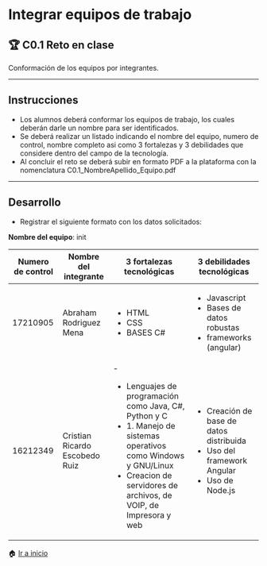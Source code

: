 # Integrar equipos de trabajo

## :trophy: C0.1 Reto en clase

Conformación de los equipos por integrantes.

___

## Instrucciones

- Los alumnos deberá conformar los equipos de trabajo, los cuales deberán darle un nombre para ser identificados.
- Se deberá realizar un listado indicando el nombre del equipo, numero de control, nombre completo asi como 3 fortalezas y 3 debilidades que considere dentro del campo de la tecnología.
- Al concluir el reto se deberá subir en formato PDF a la plataforma con la nomenclatura C0.1_NombreApellido_Equipo.pdf

___

## Desarrollo

- Registrar el siguiente formato con los datos solicitados:

**Nombre del equipo**: init

| Numero de control | Nombre del integrante          | 3 fortalezas tecnológicas                                                                                                                                                                                         | 3 debilidades tecnológicas                                                                                       |
| ----------------- | ------------------------------ | ----------------------------------------------------------------------------------------------------------------------------------------------------------------------------------------------------------------- | ---------------------------------------------------------------------------------------------------------------- |
| 17210905          | Abraham Rodriguez Mena         | <ul><li>HTML</li><li>CSS</li><li>BASES C#</li></ul>                                                                                                                                                               | <ul><li>Javascript</li><li>Bases de datos robustas</li><li>frameworks (angular)</li></ul>                        |
| 16212349          | Cristian Ricardo Escobedo Ruiz | -<ul><li>Lenguajes de programación como Java, C#, Python y C</li><li>1.  Manejo de sistemas operativos como Windows y GNU/Linux</li><li>Creacion de servidores de archivos, de VOIP, de Impresora y web</li></ul> | <ul><li>Creación de base de datos distribuida</li><li>Uso del framework Angular</li><li>Uso de Node.js</li></ul> |

:house: [Ir a inicio](/readme.md)

